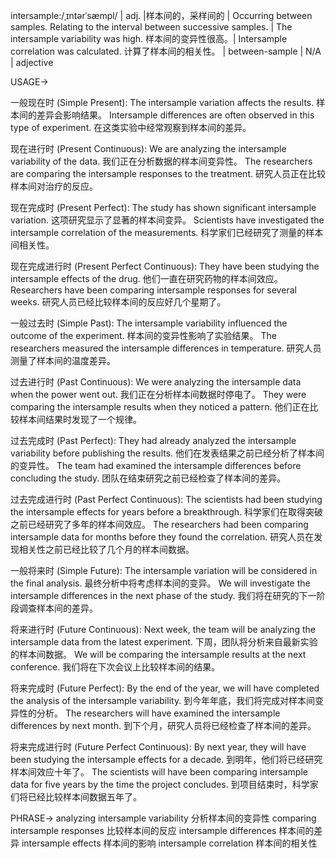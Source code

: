 intersample:/ˌɪntərˈsæmpl/ | adj. |样本间的，采样间的 | Occurring between samples.  Relating to the interval between successive samples. | The intersample variability was high. 样本间的变异性很高。| Intersample correlation was calculated. 计算了样本间的相关性。 |  between-sample | N/A | adjective


USAGE->

一般现在时 (Simple Present):
The intersample variation affects the results.  样本间的差异会影响结果。
Intersample differences are often observed in this type of experiment. 在这类实验中经常观察到样本间的差异。


现在进行时 (Present Continuous):
We are analyzing the intersample variability of the data. 我们正在分析数据的样本间变异性。
The researchers are comparing the intersample responses to the treatment. 研究人员正在比较样本间对治疗的反应。

现在完成时 (Present Perfect):
The study has shown significant intersample variation. 这项研究显示了显著的样本间变异。
Scientists have investigated the intersample correlation of the measurements. 科学家们已经研究了测量的样本间相关性。

现在完成进行时 (Present Perfect Continuous):
They have been studying the intersample effects of the drug. 他们一直在研究药物的样本间效应。
Researchers have been comparing intersample responses for several weeks.  研究人员已经比较样本间的反应好几个星期了。

一般过去时 (Simple Past):
The intersample variability influenced the outcome of the experiment.  样本间的变异性影响了实验结果。
The researchers measured the intersample differences in temperature. 研究人员测量了样本间的温度差异。

过去进行时 (Past Continuous):
We were analyzing the intersample data when the power went out.  我们正在分析样本间数据时停电了。
They were comparing the intersample results when they noticed a pattern. 他们正在比较样本间结果时发现了一个规律。


过去完成时 (Past Perfect):
They had already analyzed the intersample variability before publishing the results. 他们在发表结果之前已经分析了样本间的变异性。
The team had examined the intersample differences before concluding the study. 团队在结束研究之前已经检查了样本间的差异。

过去完成进行时 (Past Perfect Continuous):
The scientists had been studying the intersample effects for years before a breakthrough. 科学家们在取得突破之前已经研究了多年的样本间效应。
The researchers had been comparing intersample data for months before they found the correlation. 研究人员在发现相关性之前已经比较了几个月的样本间数据。

一般将来时 (Simple Future):
The intersample variation will be considered in the final analysis.  最终分析中将考虑样本间的变异。
We will investigate the intersample differences in the next phase of the study. 我们将在研究的下一阶段调查样本间的差异。


将来进行时 (Future Continuous):
Next week, the team will be analyzing the intersample data from the latest experiment. 下周，团队将分析来自最新实验的样本间数据。
We will be comparing the intersample results at the next conference. 我们将在下次会议上比较样本间的结果。

将来完成时 (Future Perfect):
By the end of the year, we will have completed the analysis of the intersample variability. 到今年年底，我们将完成对样本间变异性的分析。
The researchers will have examined the intersample differences by next month. 到下个月，研究人员将已经检查了样本间的差异。

将来完成进行时 (Future Perfect Continuous):
By next year, they will have been studying the intersample effects for a decade. 到明年，他们将已经研究样本间效应十年了。
The scientists will have been comparing intersample data for five years by the time the project concludes. 到项目结束时，科学家们将已经比较样本间数据五年了。


PHRASE->
analyzing intersample variability 分析样本间的变异性
comparing intersample responses 比较样本间的反应
intersample differences 样本间的差异
intersample effects 样本间的影响
intersample correlation 样本间的相关性

